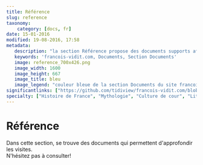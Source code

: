 ```yaml
---
title: Référence
slug: reference
taxonomy:
    category: [docs, fr]
date: 15-01-2016
modified: 19-08-2016, 17:58
metadata:
   description: "la section Référence propose des documents supports afin d'approfondir"
   keywords: 'francois-vidit.com, Documents, Section Documents'
   image: reference_700x426.png
   image_width: 1600
   image_height: 667
   image_title: bleu
   image_legend: "couleur bleue de la section Documents du site francois-vidit.com"
significantlinks: ["https://github.com/tidiview/francois-vidit.com/blob/develop/user/sites/docs/pages/01.reference/chapter.fr.md"]
specialty: ["Histoire de France", "Mythologie", "Culture de cour", "Littérature de l'Empire Romain", "Littérature romaine impériale"]
---
```


# Référence

Dans cette section, se trouve des documents qui permettent d'approfondir les visites.  
N'hésitez pas à consulter!